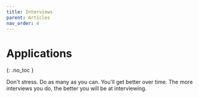 ```yaml
---
title: Interviews
parent: Articles
nav_order: 4
---
```


# Applications
{: .no_toc }

Don't stress. Do as many as you can. You'll get better over time. The more interviews you do, the better you will be at interviewing.